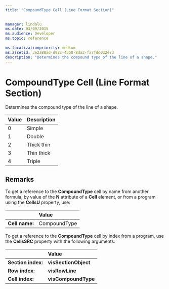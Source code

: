 ```yaml
---
title: "CompoundType Cell (Line Format Section)"
 
 
manager: lindalu
ms.date: 03/09/2015
ms.audience: Developer
ms.topic: reference
 
ms.localizationpriority: medium
ms.assetid: 3e2a88ad-d92c-4550-8da3-fa7fdd032e73
description: "Determines the compound type of the line of a shape."
---
```


# CompoundType Cell (Line Format Section)

Determines the compound type of the line of a shape. 
  
|**Value**|**Description**|
|:-----|:-----|
|0  <br/> |Simple  <br/> |
|1  <br/> |Double  <br/> |
|2  <br/> |Thick thin  <br/> |
|3  <br/> |Thin thick  <br/> |
|4  <br/> |Triple  <br/> |
   
## Remarks

To get a reference to the **CompoundType** cell by name from another formula, by value of the **N** attribute of a **Cell** element, or from a program using the **CellsU** property, use: 
  
||Value |
|:-----|:-----|
| **Cell name:**  <br/> | CompoundType  <br/> |
   
To get a reference to the **CompoundType** cell by index from a program, use the **CellsSRC** property with the following arguments: 
  
||Value |
|:-----|:-----|
| **Section index:**  <br/> |**visSectionObject** <br/> |
| **Row index:**  <br/> |**visRowLine** <br/> |
| **Cell index:**  <br/> |**visCompoundType** <br/> |
   

